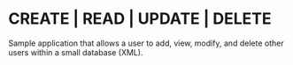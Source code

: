 # CREATE | READ | UPDATE | DELETE

Sample application that allows a user to add, view, modify, and delete other users within a small database (XML). 
